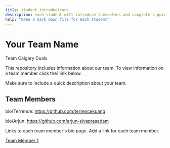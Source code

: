 ```yaml
---
title: student introductions
description: each student will introduce themselves and complete a quick bio
help: "make a mark down file for each student"
---
```


# Your Team Name

Team Calgary Duals

This repository includes information about our team. To view information on a team member click the1 link below.

Make sure to include a quick description about your team.

## Team Members


bio/Terrence: https://github.com/terrencekuang

bio/Arjun: https://github.com/arjun-sivaprasadam


Links to each team member's bio page. Add a link for each team member.

[Team Member 1](/member1.md)